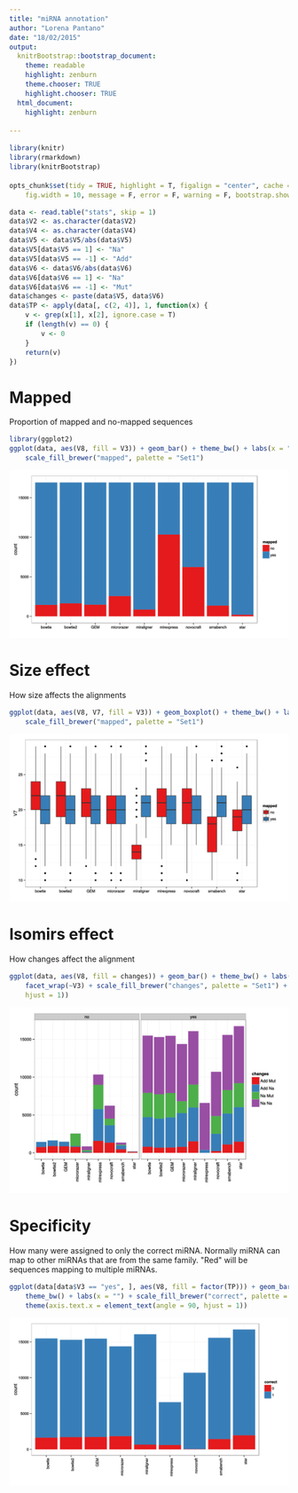 ```yaml
---
title: "miRNA annotation"
author: "Lorena Pantano"
date: "18/02/2015"
output:
  knitrBootstrap::bootstrap_document:
    theme: readable
    highlight: zenburn
    theme.chooser: TRUE
    highlight.chooser: TRUE
  html_document:
    highlight: zenburn

---
```



```r
library(knitr)
library(rmarkdown)
library(knitrBootstrap)

opts_chunk$set(tidy = TRUE, highlight = T, figalign = "center", cache = T, fig.height = 6, 
    fig.width = 10, message = F, error = F, warning = F, bootstrap.show.code = FALSE)
```



```r
data <- read.table("stats", skip = 1)
data$V2 <- as.character(data$V2)
data$V4 <- as.character(data$V4)
data$V5 <- data$V5/abs(data$V5)
data$V5[data$V5 == 1] <- "Na"
data$V5[data$V5 == -1] <- "Add"
data$V6 <- data$V6/abs(data$V6)
data$V6[data$V6 == 1] <- "Na"
data$V6[data$V6 == -1] <- "Mut"
data$changes <- paste(data$V5, data$V6)
data$TP <- apply(data[, c(2, 4)], 1, function(x) {
    v <- grep(x[1], x[2], ignore.case = T)
    if (length(v) == 0) {
        v <- 0
    }
    return(v)
})
```

# Mapped
Proportion of mapped and no-mapped sequences

```r
library(ggplot2)
ggplot(data, aes(V8, fill = V3)) + geom_bar() + theme_bw() + labs(x = "") + 
    scale_fill_brewer("mapped", palette = "Set1")
```

![plot of chunk mapped-mir](figure/mapped-mir-1.svg) 


# Size effect
How size affects the alignments

```r
ggplot(data, aes(V8, V7, fill = V3)) + geom_boxplot() + theme_bw() + labs(x = "") + 
    scale_fill_brewer("mapped", palette = "Set1")
```

![plot of chunk size-mir](figure/size-mir-1.svg) 

# Isomirs effect
How changes affect the alignment

```r
ggplot(data, aes(V8, fill = changes)) + geom_bar() + theme_bw() + labs(x = "") + 
    facet_wrap(~V3) + scale_fill_brewer("changes", palette = "Set1") + theme(axis.text.x = element_text(angle = 90, 
    hjust = 1))
```

![plot of chunk iso-mir](figure/iso-mir-1.svg) 


# Specificity
How many were assigned to only the correct miRNA. Normally miRNA can map to other miRNAs that are from the same family. "Red" will be sequences mapping to multiple miRNAs.

```r
ggplot(data[data$V3 == "yes", ], aes(V8, fill = factor(TP))) + geom_bar() + 
    theme_bw() + labs(x = "") + scale_fill_brewer("correct", palette = "Set1") + 
    theme(axis.text.x = element_text(angle = 90, hjust = 1))
```

![plot of chunk sp-mir](figure/sp-mir-1.svg) 



